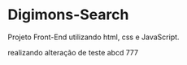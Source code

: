 # Digimons-Search
Projeto Front-End utilizando html, css e JavaScript.

realizando alteração de teste
abcd
777